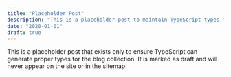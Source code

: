 ```yaml
---
title: "Placeholder Post"
description: "This is a placeholder post to maintain TypeScript types for the blog collection. It will never be displayed on the site."
date: "2020-01-01"
draft: true
---
```


This is a placeholder post that exists only to ensure TypeScript can generate proper types for the blog collection. It is marked as draft and will never appear on the site or in the sitemap.
